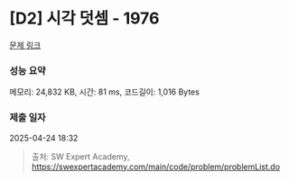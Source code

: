 # [D2] 시각 덧셈 - 1976 

[문제 링크](https://swexpertacademy.com/main/code/problem/problemDetail.do?contestProbId=AV5PttaaAZIDFAUq) 

### 성능 요약

메모리: 24,832 KB, 시간: 81 ms, 코드길이: 1,016 Bytes

### 제출 일자

2025-04-24 18:32



> 출처: SW Expert Academy, https://swexpertacademy.com/main/code/problem/problemList.do